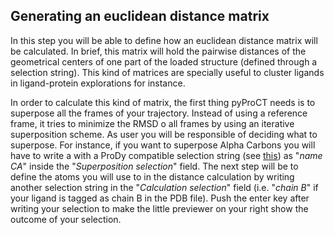 ## Generating an euclidean distance matrix
In this step you will be able to define how an euclidean distance matrix will be calculated. In brief, this matrix will hold the pairwise distances
of the geometrical centers of one part of the loaded structure (defined through a selection string). This kind of matrices are
specially useful to cluster ligands in ligand-protein explorations for instance.

In order to calculate this kind of matrix, the first thing pyProCT needs is to superpose all the frames of your trajectory. Instead of using
a reference frame, it tries to minimize the RMSD o all frames by using an iterative superposition scheme. As user you will be responsible
of deciding what to superpose. For instance, if you want to superpose Alpha Carbons you will have to write a with a ProDy
compatible selection string (see <a href="http://www.csb.pitt.edu/prody/reference/atomic/select.html" target="_blank">this</a>) as "*name CA*" inside the
"*Superposition selection*" field.
The next step will be to define the atoms you will use to in the distance calculation by writing another selection string in the
"*Calculation selection*" field (i.e. "*chain B*" if your ligand is tagged as chain B in the PDB file).
Push the enter key after writing your selection to make the little previewer on your right show the outcome of your selection.